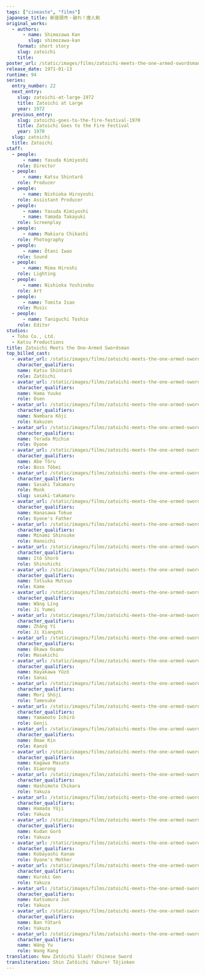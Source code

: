 ```yaml
---
tags: ["cineaste", "films"]
japanese_title: 新座頭市・破れ！唐人剣
original_works:
  - authors:
      - name: Shimozawa Kan
        slug: shimozawa-kan
    format: short story
    slug: zatoichi
    title:
poster_url: /static/images/films/zatoichi-meets-the-one-armed-swordsman-1971/posters/poster.jpg
release_date: 1971-01-13
runtime: 94
series:
  entry_number: 22
  next_entry:
    slug: zatoichi-at-large-1972
    title: Zatoichi at Large
    year: 1972
  previous_entry:
    slug: zatoichi-goes-to-the-fire-festival-1970
    title: Zatoichi Goes to the Fire Festival
    year: 1970
  slug: zatoichi
  title: Zatoichi
staff:
  - people:
      - name: Yasuda Kimiyoshi
    role: Director
  - people:
      - name: Katsu Shintarô
    role: Producer
  - people:
      - name: Nishioka Hiroyoshi
    role: Assistant Producer
  - people:
      - name: Yasuda Kimiyoshi
      - name: Yamada Takayuki
    role: Screenplay
  - people:
      - name: Makiura Chikashi
    role: Photography
  - people:
      - name: Ôtani Iwao
    role: Sound
  - people:
      - name: Mima Hiroshi
    role: Lighting
  - people:
      - name: Nishioka Yoshinobu
    role: Art
  - people:
      - name: Tomita Isao
    role: Music
  - people:
      - name: Taniguchi Toshio
    role: Editor
studios:
  - Toho Co., Ltd.
  - Katsu Productions
title: Zatoichi Meets the One-Armed Swordsman
top_billed_cast:
  - avatar_url: /static/images/films/zatoichi-meets-the-one-armed-swordsman-1971/cast-avatars/shintaro-katsu-0.jpg
    character_qualifiers:
    name: Katsu Shintarô
    role: Zatôichi
  - avatar_url: /static/images/films/zatoichi-meets-the-one-armed-swordsman-1971/cast-avatars/yuko-hamaki-0.jpg
    character_qualifiers:
    name: Hama Yuuko
    role: Osen
  - avatar_url: /static/images/films/zatoichi-meets-the-one-armed-swordsman-1971/cast-avatars/koji-nambara-0.jpg
    character_qualifiers:
    name: Nambara Kôji
    role: Kakuzen
  - avatar_url: /static/images/films/zatoichi-meets-the-one-armed-swordsman-1971/cast-avatars/michie-terada-0.jpg
    character_qualifiers:
    name: Terada Michie
    role: Oyone
  - avatar_url: /static/images/films/zatoichi-meets-the-one-armed-swordsman-1971/cast-avatars/toru-abe-0.jpg
    character_qualifiers:
    name: Abe Tôru
    role: Boss Tôbei
  - avatar_url: /static/images/films/zatoichi-meets-the-one-armed-swordsman-1971/cast-avatars/takamaru-sasaki-0.jpg
    character_qualifiers:
    name: Sasaki Takamaru
    role: Monk
    slug: sasaki-takamaru
  - avatar_url: /static/images/films/zatoichi-meets-the-one-armed-swordsman-1971/cast-avatars/tokue-hanasawa-0.jpg
    character_qualifiers:
    name: Hanasawa Tokue
    role: Oyone's Father
  - avatar_url: /static/images/films/zatoichi-meets-the-one-armed-swordsman-1971/cast-avatars/shinsuke-minami-0.jpg
    character_qualifiers:
    name: Minami Shinsuke
    role: Hanoichi
  - avatar_url: /static/images/films/zatoichi-meets-the-one-armed-swordsman-1971/cast-avatars/shoro-ito-0.jpg
    character_qualifiers:
    name: Itô Shorô
    role: Shinshichi
  - avatar_url: /static/images/films/zatoichi-meets-the-one-armed-swordsman-1971/cast-avatars/mutsuo-totsuka-0.jpg
    character_qualifiers:
    name: Totsuka Mutsuo
    role: Kame
  - avatar_url: /static/images/films/zatoichi-meets-the-one-armed-swordsman-1971/cast-avatars/wang-lin-0.jpg
    character_qualifiers:
    name: Wâng Líng
    role: Ji Yumei
  - avatar_url: /static/images/films/zatoichi-meets-the-one-armed-swordsman-1971/cast-avatars/zhang-yi-0.jpg
    character_qualifiers:
    name: Zhâng Yí
    role: Ji Xiangzhi
  - avatar_url: /static/images/films/zatoichi-meets-the-one-armed-swordsman-1971/cast-avatars/osamu-okawa-0.jpg
    character_qualifiers:
    name: Ôkawa Osamu
    role: Masakichi
  - avatar_url: /static/images/films/zatoichi-meets-the-one-armed-swordsman-1971/cast-avatars/yuzo-hayakawa-0.jpg
    character_qualifiers:
    name: Hayakawa Yûzô
    role: Sanai
  - avatar_url: /static/images/films/zatoichi-meets-the-one-armed-swordsman-1971/cast-avatars/shoji-mori-0.jpg
    character_qualifiers:
    name: Mori Shôji
    role: Tamesuke
  - avatar_url: /static/images/films/zatoichi-meets-the-one-armed-swordsman-1971/cast-avatars/ichiro-yamamoto-0.jpg
    character_qualifiers:
    name: Yamamoto Ichirô
    role: Genji
  - avatar_url: /static/images/films/zatoichi-meets-the-one-armed-swordsman-1971/cast-avatars/kin-omae-0.jpg
    character_qualifiers:
    name: Ômae Kin
    role: Kanzô
  - avatar_url: /static/images/films/zatoichi-meets-the-one-armed-swordsman-1971/cast-avatars/masato-kagawa-0.jpg
    character_qualifiers:
    name: Kagawa Masato
    role: Xiaorong
  - avatar_url: /static/images/films/zatoichi-meets-the-one-armed-swordsman-1971/cast-avatars/chikara-hashimoto-0.jpg
    character_qualifiers:
    name: Hashimoto Chikara
    role: Yakuza
  - avatar_url: /static/images/films/zatoichi-meets-the-one-armed-swordsman-1971/cast-avatars/yuji-hamada-0.jpg
    character_qualifiers:
    name: Hamada Yûji
    role: Yakuza
  - avatar_url: /static/images/films/zatoichi-meets-the-one-armed-swordsman-1971/cast-avatars/goro-kudan-0.jpg
    character_qualifiers:
    name: Kudan Gorô
    role: Yakuza
  - avatar_url: /static/images/films/zatoichi-meets-the-one-armed-swordsman-1971/cast-avatars/kanae-kobayashi-0.jpg
    character_qualifiers:
    name: Kobayashi Kanae
    role: Oyone's Mother
  - avatar_url: /static/images/films/zatoichi-meets-the-one-armed-swordsman-1971/cast-avatars/gen-kuroki-0.jpg
    character_qualifiers:
    name: Kuroki Gen
    role: Yakuza
  - avatar_url: /static/images/films/zatoichi-meets-the-one-armed-swordsman-1971/cast-avatars/jun-katsumura-0.jpg
    character_qualifiers:
    name: Katsumura Jun
    role: Yakuza
  - avatar_url: /static/images/films/zatoichi-meets-the-one-armed-swordsman-1971/cast-avatars/yutaro-ban-0.jpg
    character_qualifiers:
    name: Ban Yûtarô
    role: Yakuza
  - avatar_url: /static/images/films/zatoichi-meets-the-one-armed-swordsman-1971/cast-avatars/jimmy-wang-0.jpg
    character_qualifiers:
    name: Wáng Yu
    role: Wang Kang
translation: New Zatôichi Slash! Chinese Sword
transliteration: Shin Zatôichi Yabure! Tôjinken
---
```

